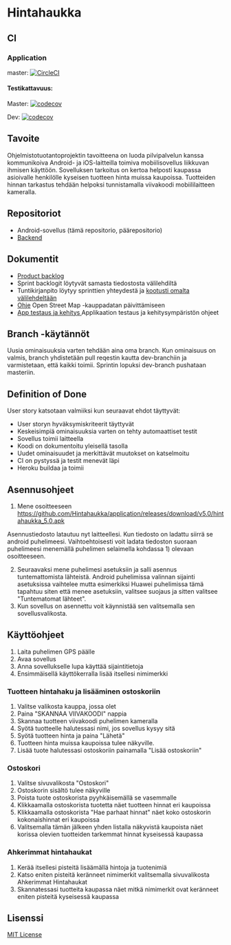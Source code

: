 # Hintahaukka

## CI

### Application

master: [![CircleCI](https://circleci.com/gh/Hintahaukka/application.svg?style=svg)](https://circleci.com/gh/Hintahaukka/application)

#### Testikattavuus:

Master: [![codecov](https://codecov.io/gh/Hintahaukka/application/branch/master/graph/badge.svg)](https://codecov.io/gh/Hintahaukka/application)

Dev: [![codecov](https://codecov.io/gh/Hintahaukka/application/branch/dev/graph/badge.svg)](https://codecov.io/gh/Hintahaukka/application)

## Tavoite

Ohjelmistotuotantoprojektin tavoitteena on luoda pilvipalvelun kanssa kommunikoiva Android- ja iOS-laitteilla toimiva
mobiilisovellus liikkuvan ihmisen käyttöön. Sovelluksen tarkoitus on kertoa helposti kaupassa asioivalle henkilölle kyseisen
tuotteen hinta muissa kaupoissa. Tuotteiden hinnan tarkastus tehdään helpoksi tunnistamalla viivakoodi mobiililaitteen
kameralla.

## Repositoriot

* Android-sovellus (tämä repositorio, päärepositorio)
* [Backend](https://github.com/Hintahaukka/backend/tree/master)

## Dokumentit

* [Product backlog](https://docs.google.com/spreadsheets/d/1Mazq4EFbfbMsLPeCpOckbu11LNR1Ki2RiNf460z-rpU/edit#gid=0)
* Sprint backlogit löytyvät samasta tiedostosta välilehdiltä
* Tuntikirjanpito löytyy sprinttien yhteydestä ja [kootusti omalta välilehdeltään](https://docs.google.com/spreadsheets/d/1Mazq4EFbfbMsLPeCpOckbu11LNR1Ki2RiNf460z-rpU/edit#gid=1976084857)
* [Ohje](https://github.com/Hintahaukka/application/blob/master/documentation/osm_kauppadata.md) Open Street Map -kauppadatan päivittämiseen
* [App testaus ja kehitys ](https://github.com/Hintahaukka/application/blob/master/documentation/test_and_CI.md) Applikaation testaus ja kehitysympäristön ohjeet

## Branch -käytännöt

Uusia ominaisuuksia varten tehdään aina oma branch. Kun ominaisuus on valmis, branch yhdistetään pull reqestin kautta dev-branchiin ja varmistetaan, että kaikki toimii. Sprintin lopuksi dev-branch pushataan masteriin.

## Definition of Done

User story katsotaan valmiiksi kun seuraavat ehdot täyttyvät:

* User storyn hyväksymiskriteerit täyttyvät
* Keskeisimpiä ominaisuuksia varten on tehty automaattiset testit
* Sovellus toimii laitteella
* Koodi on dokumentoitu yleisellä tasolla
* Uudet ominaisuudet ja merkittävät muutokset on katselmoitu
* CI on pystyssä ja testit menevät läpi
* Heroku buildaa ja toimii

## Asennusohjeet

1. Mene osoitteeseen https://github.com/Hintahaukka/application/releases/download/v5.0/hintahaukka_5.0.apk

Asennustiedosto latautuu nyt laitteellesi. Kun tiedosto on ladattu siirrä se android puhelimeesi. Vaihtoehtoisesti voit ladata tiedoston suoraan puhelimeesi menemällä puhelimen selaimella kohdassa 1) olevaan osoitteeseen.

2. Seuraavaksi mene puhelimesi asetuksiin ja salli asennus tuntemattomista lähteistä. Android puhelimissa valinnan sijainti asetuksissa vaihtelee mutta esimerkiksi Huawei puhelimissa tämä tapahtuu siten että menee asetuksiin, valitsee suojaus ja sitten valitsee "Tuntematomat lähteet".
3. Kun sovellus on asennettu voit käynnistää sen valitsemalla sen sovellusvalikosta.


## Käyttöohjeet
1. Laita puhelimen GPS päälle
2. Avaa sovellus
3. Anna sovellukselle lupa käyttää sijaintitietoja
4. Ensimmäisellä käyttökerralla lisää itsellesi nimimerkki

### Tuotteen hintahaku ja lisääminen ostoskoriin
1. Valitse valikosta kauppa, jossa olet
2. Paina "SKANNAA VIIVAKOODI" nappia
3. Skannaa tuotteen viivakoodi puhelimen kameralla
4. Syötä tuotteelle halutessasi nimi, jos sovellus kysyy sitä
5. Syötä tuotteen hinta ja paina "Lähetä"
6. Tuotteen hinta muissa kaupoissa tulee näkyville.
7. Lisää tuote halutessasi ostoskoriin painamalla "Lisää ostoskoriin"

### Ostoskori
1. Valitse sivuvalikosta "Ostoskori"
2. Ostoskorin sisältö tulee näkyville
3. Poista tuote ostoskorista pyyhkäisemällä se vasemmalle
4. Klikkaamalla ostoskorista tuotetta näet tuotteen hinnat eri kaupoissa
5. Klikkaamalla ostoskorista "Hae parhaat hinnat" näet koko ostoskorin kokonaishinnat eri kaupoissa
6. Valitsemalla tämän jälkeen yhden listalla näkyvistä kaupoista näet korissa olevien tuotteiden tarkemmat hinnat kyseisessä kaupassa

### Ahkerimmat hintahaukat
1. Kerää itsellesi pisteitä lisäämällä hintoja ja tuotenimiä
2. Katso eniten pisteitä keränneet nimimerkit valitsemalla sivuvalikosta Ahkerimmat Hintahaukat
3. Skannatessasi tuotteita kaupassa näet mitkä nimimerkit ovat keränneet eniten pisteitä kyseisessä kaupassa

<!--
## Credits

TODO
-->

## Lisenssi

[MIT License](LICENSE)
